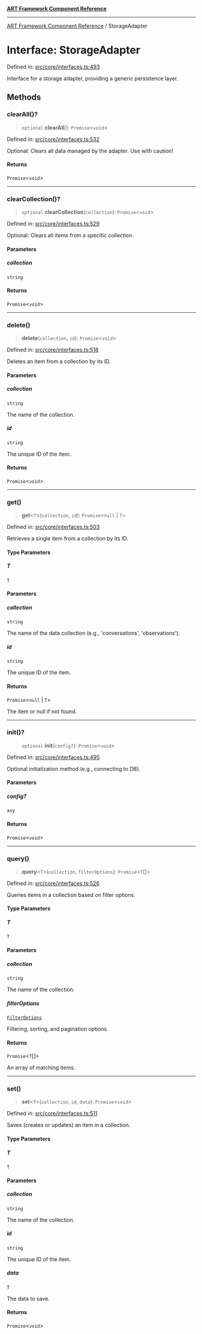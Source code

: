 [**ART Framework Component Reference**](../README.md)

***

[ART Framework Component Reference](../README.md) / StorageAdapter

# Interface: StorageAdapter

Defined in: [src/core/interfaces.ts:493](https://github.com/hashangit/ART/blob/389c66e54bc50d9dde33052d28a5a19571a13dbf/src/core/interfaces.ts#L493)

Interface for a storage adapter, providing a generic persistence layer.

## Methods

### clearAll()?

> `optional` **clearAll**(): `Promise`\<`void`\>

Defined in: [src/core/interfaces.ts:532](https://github.com/hashangit/ART/blob/389c66e54bc50d9dde33052d28a5a19571a13dbf/src/core/interfaces.ts#L532)

Optional: Clears all data managed by the adapter. Use with caution!

#### Returns

`Promise`\<`void`\>

***

### clearCollection()?

> `optional` **clearCollection**(`collection`): `Promise`\<`void`\>

Defined in: [src/core/interfaces.ts:529](https://github.com/hashangit/ART/blob/389c66e54bc50d9dde33052d28a5a19571a13dbf/src/core/interfaces.ts#L529)

Optional: Clears all items from a specific collection.

#### Parameters

##### collection

`string`

#### Returns

`Promise`\<`void`\>

***

### delete()

> **delete**(`collection`, `id`): `Promise`\<`void`\>

Defined in: [src/core/interfaces.ts:518](https://github.com/hashangit/ART/blob/389c66e54bc50d9dde33052d28a5a19571a13dbf/src/core/interfaces.ts#L518)

Deletes an item from a collection by its ID.

#### Parameters

##### collection

`string`

The name of the collection.

##### id

`string`

The unique ID of the item.

#### Returns

`Promise`\<`void`\>

***

### get()

> **get**\<`T`\>(`collection`, `id`): `Promise`\<`null` \| `T`\>

Defined in: [src/core/interfaces.ts:503](https://github.com/hashangit/ART/blob/389c66e54bc50d9dde33052d28a5a19571a13dbf/src/core/interfaces.ts#L503)

Retrieves a single item from a collection by its ID.

#### Type Parameters

##### T

`T`

#### Parameters

##### collection

`string`

The name of the data collection (e.g., 'conversations', 'observations').

##### id

`string`

The unique ID of the item.

#### Returns

`Promise`\<`null` \| `T`\>

The item or null if not found.

***

### init()?

> `optional` **init**(`config?`): `Promise`\<`void`\>

Defined in: [src/core/interfaces.ts:495](https://github.com/hashangit/ART/blob/389c66e54bc50d9dde33052d28a5a19571a13dbf/src/core/interfaces.ts#L495)

Optional initialization method (e.g., connecting to DB).

#### Parameters

##### config?

`any`

#### Returns

`Promise`\<`void`\>

***

### query()

> **query**\<`T`\>(`collection`, `filterOptions`): `Promise`\<`T`[]\>

Defined in: [src/core/interfaces.ts:526](https://github.com/hashangit/ART/blob/389c66e54bc50d9dde33052d28a5a19571a13dbf/src/core/interfaces.ts#L526)

Queries items in a collection based on filter options.

#### Type Parameters

##### T

`T`

#### Parameters

##### collection

`string`

The name of the collection.

##### filterOptions

[`FilterOptions`](FilterOptions.md)

Filtering, sorting, and pagination options.

#### Returns

`Promise`\<`T`[]\>

An array of matching items.

***

### set()

> **set**\<`T`\>(`collection`, `id`, `data`): `Promise`\<`void`\>

Defined in: [src/core/interfaces.ts:511](https://github.com/hashangit/ART/blob/389c66e54bc50d9dde33052d28a5a19571a13dbf/src/core/interfaces.ts#L511)

Saves (creates or updates) an item in a collection.

#### Type Parameters

##### T

`T`

#### Parameters

##### collection

`string`

The name of the collection.

##### id

`string`

The unique ID of the item.

##### data

`T`

The data to save.

#### Returns

`Promise`\<`void`\>
